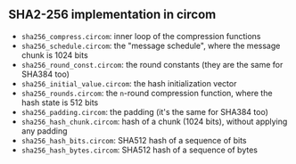 ## SHA2-256 implementation in circom

- `sha256_compress.circom`: inner loop of the compression functions
- `sha256_schedule.circom`: the "message schedule", where the message chunk is 1024 bits
- `sha256_round_const.circom`: the round constants (they are the same for SHA384 too)
- `sha256_initial_value.circom`: the hash initialization vector
- `sha256_rounds.circom`: the `n`-round compression function, where the hash state is 512 bits
- `sha256_padding.circom`: the padding (it's the same for SHA384 too)
- `sha256_hash_chunk.circom`: hash of a chunk (1024 bits), without applying any padding
- `sha256_hash_bits.circom`: SHA512 hash of a sequence of bits
- `sha256_hash_bytes.circom`: SHA512 hash of a sequence of bytes

